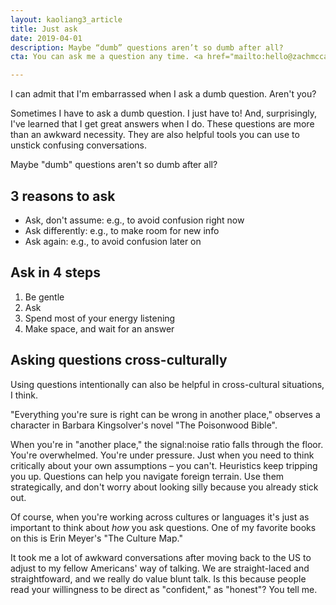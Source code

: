 ```yaml
---
layout: kaoliang3_article
title: Just ask
date: 2019-04-01
description: Maybe “dumb” questions aren’t so dumb after all?
cta: You can ask me a question any time. <a href="mailto:hello@zachmccabe.com">hello@zachmccabe.com</a>

---
```



I can admit that I'm embarrassed when I ask a dumb question. Aren't you?

Sometimes I have to ask a dumb question. I just have to! And, surprisingly, I've learned that I get great answers when I do. These questions are more than an awkward necessity. They are also helpful tools you can use to unstick confusing conversations.

Maybe "dumb" questions aren't so dumb after all?



## 3 reasons to ask

+ Ask, don't assume: e.g., to avoid confusion right now
+ Ask differently: e.g., to make room for new info
+ Ask again: e.g., to avoid confusion later on



## Ask in 4 steps

1. Be gentle
2. Ask
3. Spend most of your energy listening
4. Make space, and wait for an answer



## Asking questions cross-culturally

Using questions intentionally can also be helpful in cross-cultural situations, I think.

"Everything you're sure is right can be wrong in another place," observes a character in Barbara Kingsolver's novel "The Poisonwood Bible".

When you're in "another place," the signal:noise ratio falls through the floor.  You're overwhelmed. You're under pressure. Just when you need to think critically about your own assumptions – you can't. Heuristics keep tripping you up. Questions can help you navigate foreign terrain. Use them strategically, and don't worry about looking silly because you already stick out.

Of course, when you're working across cultures or languages it's just as important to think about _how_ you ask questions. One of my favorite books on this is Erin Meyer's "The Culture Map."

It took me a lot of awkward conversations after moving back to the US to adjust to my fellow Americans' way of talking. We are straight-laced and straightfoward, and we really do value blunt talk. Is this because people read your willingness to be direct as "confident," as "honest"? You tell me.
